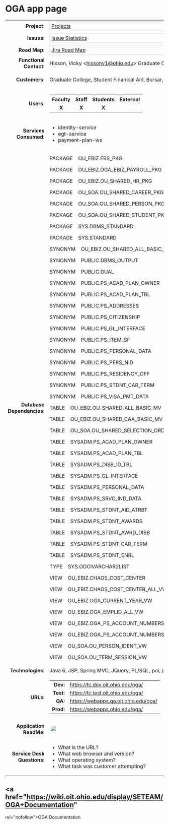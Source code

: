 # OGA app page

<table class="wrapped confluenceTable">
<tbody>
<tr class="odd">
<td class="highlight-green confluenceTd" style="text-align: right;"
data-highlight-colour="green"><strong>Project</strong>:</td>
<td class="confluenceTd"><div class="content-wrapper">
<div class="gadgetContainer-577678409728"
style="border:1px solid #CCC; padding:5px; overflow:auto; width:450px">
<a
href="https://wiki.oit.ohio.edu/plugins/servlet/gadgets/ifr?container=atlassian&amp;mid=577678409728&amp;country=US&amp;lang=en&amp;view=default&amp;view-params=%7B%22writable%22%3A%22false%22%7D&amp;st=atlassian%3A31PebuD3JC%2BhkEKDN2i1bagQTYWGjymRIuXpjJZ1M8lJxjcWZuhmLyyXFTPPsIZnetigBnj%2B3axtSJ2piufyT8Hvwgyn3TLYypK0p26exJO%2BBp9k6epRtDhIPGK2s%2BCXjjzmOixvyHJ5ZDRWLEk8iFpbUFK0nEcznxIy0C59Xp8i8mEe7d2EvXSwnVPIzGls8sHb%2BQ1w8LndYanixfb7w4L4fm0bXLuLJxXhsYYSkEZV42w%2B5ZAhpZSi2jn1QItOkVPtGW7uj22hvqlczpnB9vQEhS5HmAaLqDrNEJulFbwhx%2F4dqngbsLHrmE13CsbvcxZ2qw%3D%3D&amp;up_isConfigured=true&amp;up_refresh=false&amp;up_projectsOrCategories=10025&amp;up_viewType=detailed&amp;up_cols=single-col&amp;url=https%3A%2F%2Fjira.oit.ohio.edu%2Frest%2Fgadgets%2F1.0%2Fg%2Fcom.atlassian.jira.gadgets%3Aproject-gadget%2Fgadgets%2Fproject-gadget.xml&amp;libs=auth-refresh#rpctoken=1267402095">Projects</a>
</div>
</div></td>
</tr>
<tr class="even">
<td class="highlight-green confluenceTd" style="text-align: right;"
data-highlight-colour="green"><strong>Issues:</strong></td>
<td class="confluenceTd"><div class="content-wrapper">
<div class="gadgetContainer-573383442432"
style="border:1px solid #CCC; padding:5px; overflow:auto; width:450px">
<a
href="https://wiki.oit.ohio.edu/plugins/servlet/gadgets/ifr?container=atlassian&amp;mid=573383442432&amp;country=US&amp;lang=en&amp;view=default&amp;view-params=%7B%22writable%22%3A%22false%22%7D&amp;st=atlassian%3AlsvsDcjkp6gOGmXOlJYfoF9WmsIusbyrWTfIm%2BQvOEsw9gQ7ZCnPPOjjKmMcldig2w9a0P2uDW8vWXqhE2ylwIXzyJ7AhL4Gzm28lAxhXV9MNZ7kFlbWmjGsmWgqVaaf2glhFYg2AKPK%2F8My1ZIu7e54Gqh3wDft6bKXNT1G6pbxfLFsQQnUepPnE0YFXNDmodiFAzSn%2FzuQ1FhE%2FtKFuMWECVOrSfpySMvAff2jqqpoAtu0NT2fBndtP33kUdkfxhiVDRIzhcKFeHPT%2BlfeVrOfD%2FFNgNu6fE2GjQEo2b%2BYnZxs7BBMHmhd1oJpWCbaQ8D48A%3D%3D&amp;up_isConfigured=true&amp;up_projectOrFilterId=project-10025&amp;up_statType=priorities&amp;up_includeResolvedIssues=false&amp;up_sortBy=natural&amp;up_sortDirection=asc&amp;up_refresh=false&amp;url=https%3A%2F%2Fjira.oit.ohio.edu%2Frest%2Fgadgets%2F1.0%2Fg%2Fcom.atlassian.jira.gadgets%3Astats-gadget%2Fgadgets%2Fstats-gadget.xml&amp;libs=auth-refresh#rpctoken=59283667">Issue
Statistics</a>
</div>
</div></td>
</tr>
<tr class="odd">
<td class="highlight-green confluenceTd" style="text-align: right;"
data-highlight-colour="green"><strong>Road Map:</strong></td>
<td class="confluenceTd"><div class="content-wrapper">
<div class="gadgetContainer-569088475136"
style="border:1px solid #CCC; padding:5px; overflow:auto; width:450px">
<a
href="https://wiki.oit.ohio.edu/plugins/servlet/gadgets/ifr?container=atlassian&amp;mid=569088475136&amp;country=US&amp;lang=en&amp;view=default&amp;view-params=%7B%22writable%22%3A%22false%22%7D&amp;st=atlassian%3AP5nQ7NY5HMJVOEoafQWqH3DYd7TCj0dUCKD29zekVLFHx8arVHEYaDA1ni%2FawkEURxf%2BucYFMoRuK%2BqC64w%2B5%2F%2B0%2FZ0xPLg9sVHxyVz87RTlgaMAJqT1GRFR328KB39NJwTGzF8WNx1KmJEEKTyBObOfy9oJuGNgnc1xraqzj%2BmhOtQPtx7Gp2CHU4i05wYyj%2BPmM4%2F7vw3Zjev2e6lqTsVkCHXBE%2BYPsOAOwmikGMb83j80%2FLaTdh3aLM15IE0iJ7DV%2F1kRfUGDQqkqfLzb8Xzm%2Blsmk0W%2BjFjP608%2Bd529l05BO36Q1%2BuX9FigW4ifQS%2B2zxEYD5R%2BvX7CuOBPxcu6Pvc%3D&amp;up_isConfigured=true&amp;up_projectsOrCategories=10025&amp;up_days=180&amp;up_num=10&amp;up_refresh=false&amp;url=https%3A%2F%2Fjira.oit.ohio.edu%2Frest%2Fgadgets%2F1.0%2Fg%2Fcom.atlassian.jira.gadgets%3Aroad-map-gadget%2Fgadgets%2Froadmap-gadget.xml&amp;libs=auth-refresh#rpctoken=902452114">Jira
Road Map</a>
</div>
</div></td>
</tr>
<tr class="even">
<td class="highlight-green confluenceTd" style="text-align: right;"
data-highlight-colour="green"><strong>Functional Contact:</strong></td>
<td class="confluenceTd">Hixson, Vicky &lt;<a
href="mailto:hixsonv1@ohio.edu" rel="nofollow">hixsonv1@ohio.edu</a>&gt;
Graduate College</td>
</tr>
<tr class="odd">
<td class="highlight-green confluenceTd" style="text-align: right;"
data-highlight-colour="green"><strong>Customers</strong>:</td>
<td class="confluenceTd"><p>Graduate College, Student Financial Aid,
Bursar, Payroll</p></td>
</tr>
<tr class="even">
<td class="highlight-green confluenceTd" style="text-align: right;"
data-highlight-colour="green"><strong>Users:</strong></td>
<td class="confluenceTd"><div class="table-wrap">
<table class="wrapped confluenceTable">
<tbody>
<tr class="header">
<th class="highlight-green confluenceTh"
data-highlight-colour="green">Faculty</th>
<th class="highlight-green confluenceTh"
data-highlight-colour="green">Staff</th>
<th class="highlight-green confluenceTh"
data-highlight-colour="green">Students</th>
<th class="highlight-green confluenceTh"
data-highlight-colour="green">External</th>
</tr>
&#10;<tr class="odd">
<td class="confluenceTd"
style="text-align: center;"><strong>X</strong></td>
<td class="confluenceTd"
style="text-align: center;"><strong>X</strong></td>
<td class="confluenceTd"
style="text-align: center;"><strong>X</strong></td>
<td class="confluenceTd" style="text-align: center;"> </td>
</tr>
</tbody>
</table>
</div></td>
</tr>
<tr class="odd">
<td class="highlight-green confluenceTd" style="text-align: right;"
data-highlight-colour="green"><strong>Services Consumed</strong>:</td>
<td class="confluenceTd"><ul>
<li>identity-service</li>
<li>egt-service</li>
<li>payment-plan-ws</li>
</ul></td>
</tr>
<tr class="even">
<td class="highlight-green confluenceTd" style="text-align: right;"
data-highlight-colour="green"><strong>Database
Dependencies</strong>:</td>
<td class="confluenceTd"><p>PACKAGE    OU_EBIZ.EBS_PKG</p>
<p>PACKAGE    OU_EBIZ.OGA_EBIZ_PAYROLL_PKG</p>
<p>PACKAGE    OU_EBIZ.OU_SHARED_HR_PKG</p>
<p>PACKAGE    OU_SOA.OU_SHARED_CAREER_PKG</p>
<p>PACKAGE    OU_SOA.OU_SHARED_PERSON_PKG</p>
<p>PACKAGE    OU_SOA.OU_SHARED_STUDENT_PKG</p>
<p>PACKAGE    SYS.DBMS_STANDARD</p>
<p>PACKAGE    SYS.STANDARD</p>
<p>SYNONYM    OU_EBIZ.OU_SHARED_ALL_BASIC_MV_VW</p>
<p>SYNONYM    PUBLIC.DBMS_OUTPUT</p>
<p>SYNONYM    PUBLIC.DUAL</p>
<p>SYNONYM    PUBLIC.PS_ACAD_PLAN_OWNER</p>
<p>SYNONYM    PUBLIC.PS_ACAD_PLAN_TBL</p>
<p>SYNONYM    PUBLIC.PS_ADDRESSES</p>
<p>SYNONYM    PUBLIC.PS_CITIZENSHIP</p>
<p>SYNONYM    PUBLIC.PS_GL_INTERFACE</p>
<p>SYNONYM    PUBLIC.PS_ITEM_SF</p>
<p>SYNONYM    PUBLIC.PS_PERSONAL_DATA</p>
<p>SYNONYM    PUBLIC.PS_PERS_NID</p>
<p>SYNONYM    PUBLIC.PS_RESIDENCY_OFF</p>
<p>SYNONYM    PUBLIC.PS_STDNT_CAR_TERM</p>
<p>SYNONYM    PUBLIC.PS_VISA_PMT_DATA</p>
<p>TABLE    OU_EBIZ.OU_SHARED_ALL_BASIC_MV</p>
<p>TABLE    OU_EBIZ.OU_SHARED_CAA_BASIC_MV</p>
<p>TABLE    OU_SOA.OU_SHARED_SELECTION_ORDER</p>
<p>TABLE    SYSADM.PS_ACAD_PLAN_OWNER</p>
<p>TABLE    SYSADM.PS_ACAD_PLAN_TBL</p>
<p>TABLE    SYSADM.PS_DISB_ID_TBL</p>
<p>TABLE    SYSADM.PS_GL_INTERFACE</p>
<p>TABLE    SYSADM.PS_PERSONAL_DATA</p>
<p>TABLE    SYSADM.PS_SRVC_IND_DATA</p>
<p>TABLE    SYSADM.PS_STDNT_AID_ATRBT</p>
<p>TABLE    SYSADM.PS_STDNT_AWARDS</p>
<p>TABLE    SYSADM.PS_STDNT_AWRD_DISB</p>
<p>TABLE    SYSADM.PS_STDNT_CAR_TERM</p>
<p>TABLE    SYSADM.PS_STDNT_ENRL</p>
<p>TYPE    SYS.ODCIVARCHAR2LIST</p>
<p>VIEW    OU_EBIZ.CHAOS_COST_CENTER</p>
<p>VIEW    OU_EBIZ.CHAOS_COST_CENTER_ALL_VW</p>
<p>VIEW    OU_EBIZ.OGA_CURRENT_YEAR_VW</p>
<p>VIEW    OU_EBIZ.OGA_EMPLID_ALL_VW</p>
<p>VIEW    OU_EBIZ.OGA_PS_ACCOUNT_NUMBERS_RP_VW</p>
<p>VIEW    OU_EBIZ.OGA_PS_ACCOUNT_NUMBERS_VW</p>
<p>VIEW    OU_SOA.OU_PERSON_IDENT_VW</p>
<p>VIEW    OU_SOA.OU_TERM_SESSION_VW</p></td>
</tr>
<tr class="odd">
<td class="highlight-green confluenceTd" style="text-align: right;"
data-highlight-colour="green"><strong>Technologies:</strong></td>
<td class="confluenceTd">Java 6, JSP, Spring MVC, JQuery, PL/SQL, poi,
jsch, quartz</td>
</tr>
<tr class="even">
<td class="highlight-green confluenceTd" style="text-align: right;"
data-highlight-colour="green"><strong>URLs:</strong></td>
<td class="confluenceTd"><div class="table-wrap">
<table class="wrapped confluenceTable">
<tbody>
<tr class="odd">
<td class="highlight-green confluenceTd" style="text-align: right;"
data-highlight-colour="green"><strong>Dev:</strong></td>
<td class="confluenceTd"><a href="https://tc.dev.oit.ohio.edu/oga/"
rel="nofollow">https://tc.dev.oit.ohio.edu/oga/</a></td>
</tr>
<tr class="even">
<td class="highlight-green confluenceTd" style="text-align: right;"
data-highlight-colour="green"><strong>Test:</strong></td>
<td class="confluenceTd"><a href="https://tc.dev.oit.ohio.edu/oga/"
rel="nofollow">https://tc.test.oit.ohio.edu/oga/</a></td>
</tr>
<tr class="odd">
<td class="highlight-green confluenceTd" style="text-align: right;"
data-highlight-colour="green"><strong>QA:</strong></td>
<td class="confluenceTd"><a href="https://webapps.qa.oit.ohio.edu/oga/"
rel="nofollow">https://webapps.qa.oit.ohio.edu/oga/</a></td>
</tr>
<tr class="even">
<td class="highlight-green confluenceTd" style="text-align: right;"
data-highlight-colour="green"><strong>Prod:</strong></td>
<td class="confluenceTd"><a href="https://webapps.qa.oit.ohio.edu/oga/"
rel="nofollow">https://webapps.ohio.edu/oga/</a></td>
</tr>
</tbody>
</table>
</div></td>
</tr>
<tr class="odd">
<td class="highlight-green confluenceTd" style="text-align: right;"
data-highlight-colour="green"><strong>Application ReadMe:</strong></td>
<td class="confluenceTd"><div class="content-wrapper">
<p> <img src="plugins/servlet/confluence/placeholder/unknown-macro"
class="wysiwyg-unknown-macro" /></p>
</div></td>
</tr>
<tr class="even">
<td class="success highlight-green confluenceTd"
style="text-align: right;" data-highlight-colour="green"><strong>Service
Desk Questions:</strong></td>
<td class="confluenceTd"><div class="content-wrapper">
<ul>
<li>What is the URL?</li>
<li>What web browser and version?</li>
<li>What operating system?</li>
<li>What task was customer attempting?</li>
</ul>
</div></td>
</tr>
</tbody>
</table>

## <a href="https://wiki.oit.ohio.edu/display/SETEAM/OGA+Documentation"
rel="nofollow">OGA Documentation</a>
